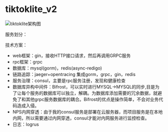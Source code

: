 # tiktoklite_v2
![tiktoklite架构图](https://user-images.githubusercontent.com/81409707/180145201-ecd73308-6b56-4fba-a377-e762836ea236.png)

服务划分：


技术方案：
- web框架：gin，接收HTTP接口请求，然后再调用GRPC服务
- rpc框架：grpc
- 数据库：mysql(gorm)，redis(async-redigo)
- 链路追踪：jaeger+opentracing 集成gorm，grpc，gin，redis
- 服务治理：consul，主要是rpc服务注册，发现和健康检查
- 数据库异构中间件：Bifrost，可以实时进行MYSQL->MYSQL的同步,目是为了让每个服务的数据库可以独立，解耦。为数据库添加需要的冗余数据，就避免了和其他grpc服务数据库的耦合。Bifrost的优点是操作简单，不会对业务代码造成入侵。
- NPS内网穿透：由于我的consul服务是部署在云服务器，而项目服务是在本地内网，所以需要通过内网穿透，consul才能对内网服务进行监控检查。
- 日志：logrus
